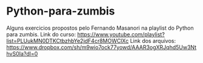 # Python-para-zumbis

Alguns exercicios propostos pelo Fernando Masanori na playlist do Python para zumbis.
Link do curso: https://www.youtube.com/playlist?list=PLUukMN0DTKCtbzhbYe2jdF4cr8MOWClXc
Link dos arquivos: https://www.dropbox.com/sh/m9wio7ock77yowd/AAAR3ogXRJqhd5Uw3NthvS0Ia?dl=0